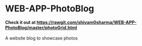 # WEB-APP-PhotoBlog

<strong> Check it out at https://rawgit.com/shivam0sharma/WEB-APP-PhotoBlog/master/photoGrid.html </strong>
<br>
<br>
A website blog to showcase photos
